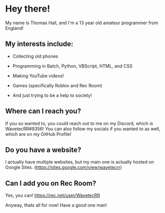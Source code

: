 # Hey there!

My name is Thomas Hall, and I'm a 13 year old amateur programmer from England!

## My interests include: 

- Collecting old phones

- Programming in Batch, Python, VBScript, HTML, and CSS

- Making YouTube videos!

- Games (specifically Roblox and Rec Room)

- And just trying to be a help to society!

## Where can I reach you?

If you so wanted to, you could reach out to me on my Discord, which is WavetecRR#9356! You can also follow my socials if you wanted to as well, which are on my GitHub Profile!

## Do you have a website?

I actually have multiple websites, but my main one is actually hosted on Google Sites. (https://sites.google.com/view/wavetecrr)


## Can I add you on Rec Room?

Yes, you can! https://rec.net/user/WavetecRR

Anyway, thats all for now! Have a good one man!
